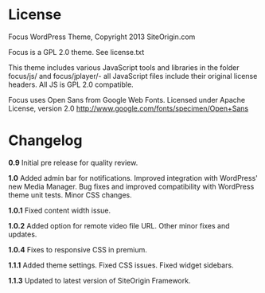 License
=============

Focus WordPress Theme, Copyright 2013 SiteOrigin.com

Focus is a GPL 2.0 theme. See license.txt

This theme includes various JavaScript tools and libraries in the folder focus/js/ and focus/jplayer/- all JavaScript files include their original license headers. All JS is GPL 2.0 compatible.

Focus uses Open Sans from Google Web Fonts. Licensed under Apache License, version 2.0 http://www.google.com/fonts/specimen/Open+Sans

Changelog
=============
**0.9**
Initial pre release for quality review.

**1.0**
Added admin bar for notifications.
Improved integration with WordPress' new Media Manager.
Bug fixes and improved compatibility with WordPress theme unit tests.
Minor CSS changes.

**1.0.1**
Fixed content width issue.

**1.0.2**
Added option for remote video file URL.
Other minor fixes and updates.

**1.0.4**
Fixes to responsive CSS in premium.

**1.1.1**
Added theme settings.
Fixed CSS issues.
Fixed widget sidebars.

**1.1.3**
Updated to latest version of SiteOrigin Framework.